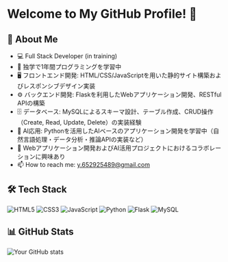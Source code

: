 # Welcome to My GitHub Profile! 👋

## 🚀 About Me
- 💻 Full Stack Developer (in training)
- 🌱 独学で1年間プログラミングを学習中  
- 🖥️ フロントエンド開発: HTML/CSS/JavaScriptを用いた静的サイト構築およびレスポンシブデザイン実装  
- ⚙️ バックエンド開発: Flaskを利用したWebアプリケーション開発、RESTful APIの構築  
- 🗄️ データベース: MySQLによるスキーマ設計、テーブル作成、CRUD操作（Create, Read, Update, Delete）の実装経験  
- 🤖 AI応用: Pythonを活用したAIベースのアプリケーション開発を学習中（自然言語処理・データ分析・推論APIの実装など）  
- 👯 Webアプリケーション開発およびAI活用プロジェクトにおけるコラボレーションに興味あり  
- 📫 How to reach me: y.652925489@gmail.com  

## 🛠️ Tech Stack
![HTML5](https://img.shields.io/badge/-HTML5-E34F26?logo=html5&logoColor=white)
![CSS3](https://img.shields.io/badge/-CSS3-1572B6?logo=css3&logoColor=white)
![JavaScript](https://img.shields.io/badge/-JavaScript-F7DF1E?logo=javascript&logoColor=black)
![Python](https://img.shields.io/badge/-Python-3776AB?logo=python&logoColor=white)
![Flask](https://img.shields.io/badge/-Flask-000000?logo=flask&logoColor=white)
![MySQL](https://img.shields.io/badge/-MySQL-4479A1?logo=mysql&logoColor=white)

## 📊 GitHub Stats
![Your GitHub stats](https://github-readme-stats.vercel.app/api?username=yuki&show_icons=true&theme=radical)
